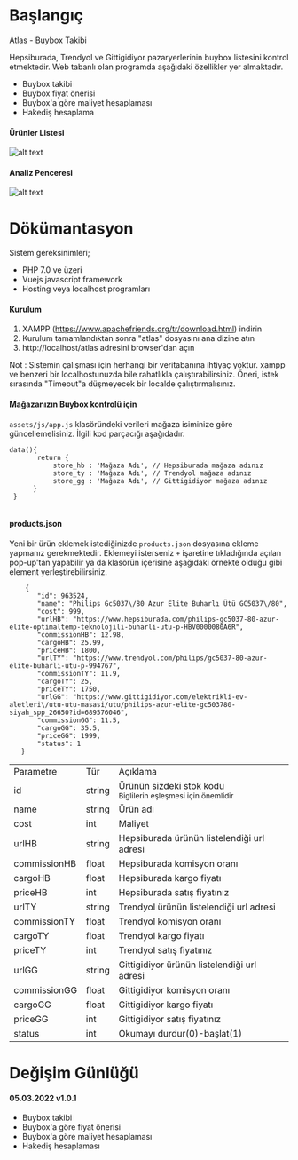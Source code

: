 # Başlangıç
Atlas - Buybox Takibi

Hepsiburada, Trendyol ve Gittigidiyor pazaryerlerinin buybox listesini kontrol etmektedir. 
Web tabanlı olan programda aşağıdaki özellikler yer almaktadır.

- Buybox takibi
- Buybox fiyat önerisi
- Buybox'a göre maliyet hesaplaması
- Hakediş hesaplama

#### Ürünler Listesi
![alt text](https://siyahklasor.com/github/screenn.png)

#### Analiz Penceresi
![alt text](https://siyahklasor.com/github/screenn2.png)

# Dökümantasyon

Sistem gereksinimleri;
- PHP 7.0 ve üzeri
- Vuejs javascript framework
- Hosting veya localhost programları

#### Kurulum
1. XAMPP (https://www.apachefriends.org/tr/download.html) indirin
2. Kurulum tamamlandıktan sonra "atlas" dosyasını ana dizine atın
3. http://localhost/atlas adresini browser'dan açın

Not : Sistemin çalışması için herhangi bir veritabanına ihtiyaç yoktur. xampp ve benzeri bir localhostunuzda bile rahatlıkla çalıştırabilirsiniz. 
  Öneri, istek sırasında "Timeout"a düşmeyecek bir localde çalıştırmalısınız.
  
 #### Mağazanızın Buybox kontrolü için
 <code>assets/js/app.js</code> klasöründeki verileri mağaza isiminize göre güncellemelisiniz. İlgili kod parçacığı aşağıdadır.
 ```
 data(){
		return {
			store_hb : 'Mağaza Adı', // Hepsiburada mağaza adınız 
			store_ty : 'Mağaza Adı', // Trendyol mağaza adınız
			store_gg : 'Mağaza Adı', // Gittigidiyor mağaza adınız
       }
  }
      
 ```
 
 #### products.json
 Yeni bir ürün eklemek istediğinizde <code>products.json</code> dosyasına ekleme yapmanız gerekmektedir. Eklemeyi isterseniz <code>+</code> işaretine tıkladığında açılan pop-up'tan yapabilir ya da klasörün içerisine aşağıdaki örnekte olduğu gibi element yerleştirebilirsiniz.
 
 ```
     {
        "id": 963524,
        "name": "Philips Gc5037\/80 Azur Elite Buharlı Ütü GC5037\/80",
        "cost": 999,
        "urlHB": "https://www.hepsiburada.com/philips-gc5037-80-azur-elite-optimaltemp-teknolojili-buharli-utu-p-HBV0000080A6R",
        "commissionHB": 12.98,
        "cargoHB": 25.99,
        "priceHB": 1800,
        "urlTY": "https://www.trendyol.com/philips/gc5037-80-azur-elite-buharli-utu-p-994767",
        "commissionTY": 11.9,
        "cargoTY": 25,
        "priceTY": 1750,
        "urlGG": "https://www.gittigidiyor.com/elektrikli-ev-aletleri\/utu-utu-masasi/utu/philips-azur-elite-gc503780-siyah_spp_26650?id=689576046",
        "commissionGG": 11.5,
        "cargoGG": 35.5,
        "priceGG": 1999,
        "status": 1
    }
 ```
 
 <table>
  <trhead>
    <tr>
      <td>Parametre</td>
      <td>Tür</td>
      <td>Açıklama</td>
    </tr>
        
  </trhead>
    <trbody>
    <tr>
      <td>id</td>
      <td>string</td>
      <td>Ürünün sizdeki stok kodu<br><small>Biglilerin eşleşmesi için önemlidir</small></td>
    </tr>
     <tr>
      <td>name</td>
      <td>string</td>
      <td>Ürün adı</td>
    </tr>
     <tr>
      <td>cost</td>
      <td>int</td>
      <td>Maliyet</td>
    </tr>  
    <tr>
      <td>urlHB</td>
      <td>string</td>
      <td>Hepsiburada ürünün listelendiği url adresi</td>
    </tr>
    <tr>
      <td>commissionHB</td>
      <td>float</td>
      <td>Hepsiburada komisyon oranı</td>
    </tr>
     <tr>
      <td>cargoHB</td>
      <td>float</td>
      <td>Hepsiburada kargo fiyatı</td>
    </tr>
       <tr>
      <td>priceHB</td>
      <td>int</td>
      <td>Hepsiburada satış fiyatınız</td>
    </tr>    
       <tr>
      <td>urlTY</td>
      <td>string</td>
      <td>Trendyol ürünün listelendiği url adresi</td>
    </tr>
    <tr>
      <td>commissionTY</td>
      <td>float</td>
      <td>Trendyol komisyon oranı</td>
    </tr>
     <tr>
      <td>cargoTY</td>
      <td>float</td>
      <td>Trendyol kargo fiyatı</td>
    </tr> 
    <tr>
      <td>priceTY</td>
      <td>int</td>
      <td>Trendyol satış fiyatınız</td>
    </tr>
    <tr>
      <td>urlGG</td>
      <td>string</td>
      <td>Gittigidiyor ürünün listelendiği url adresi</td>
    </tr>
    <tr>
      <td>commissionGG</td>
      <td>float</td>
      <td>Gittigidiyor komisyon oranı</td>
    </tr>
     <tr>
      <td>cargoGG</td>
      <td>float</td>
      <td>Gittigidiyor kargo fiyatı</td>
    </tr> 
     <tr>
      <td>priceGG</td>
      <td>int</td>
      <td>Gittigidiyor satış fiyatınız</td>
    </tr>
      <tr>
      <td>status</td>
      <td>int</td>
      <td>Okumayı durdur(0)-başlat(1)</td>
    </tr>   
  </trbody>
  </table>
  
  # Değişim Günlüğü
  #### 05.03.2022 v1.0.1
  - Buybox takibi
  - Buybox'a göre fiyat önerisi
  - Buybox'a göre maliyet hesaplaması
  - Hakediş hesaplaması
 
